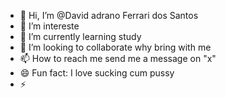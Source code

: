 - 👋 Hi, I’m @David adrano Ferrari dos Santos 
- 👀 I’m intereste
- 🌱 I’m currently learning study 
- 💞️ I’m looking to collaborate why bring with me 
- 📫 How to reach me send me a message on "x"
- 😄 Fun fact: I love sucking cum pussy 
- ⚡ 

<!---
Davidferrari8/Davidferrari8 is a ✨ special ✨ repository because its `README.md` (this file) appears on your GitHub profile.
You can click the Preview link to take a look at your changes.
--->

